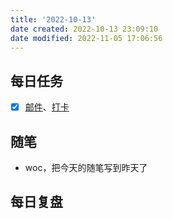 ```yaml
---
title: '2022-10-13'
date created: 2022-10-13 23:09:10
date modified: 2022-11-05 17:06:56
---
```


## 每日任务

- [x] [邮件](https://email.ustc.edu.cn/coremail/)、[打卡](https://weixine.ustc.edu.cn/2020/login)

## 随笔

- woc，把今天的随笔写到昨天了

## 每日复盘
